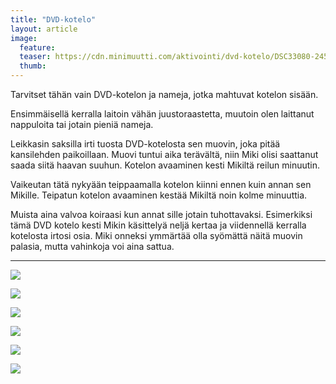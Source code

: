 ```yaml
---
title: "DVD-kotelo"
layout: article
image:
  feature:
  teaser: https://cdn.minimuutti.com/aktivointi/dvd-kotelo/DSC33080-245px.jpg
  thumb:
---
```


Tarvitset tähän vain DVD-kotelon ja nameja, jotka mahtuvat kotelon sisään.

Ensimmäisellä kerralla laitoin vähän juustoraastetta, muutoin olen laittanut nappuloita tai jotain pieniä nameja.

Leikkasin saksilla irti tuosta DVD-kotelosta sen muovin, joka pitää kansilehden paikoillaan. Muovi tuntui aika terävältä, niin Miki olisi saattanut saada siitä haavan suuhun. Kotelon avaaminen kesti Mikiltä reilun minuutin.

Vaikeutan tätä nykyään teippaamalla kotelon kiinni ennen kuin annan sen Mikille. Teipatun kotelon avaaminen kestää Mikiltä noin kolme minuuttia.

Muista aina valvoa koiraasi kun annat sille jotain tuhottavaksi. Esimerkiksi tämä DVD kotelo kesti Mikin käsittelyä neljä kertaa ja viidennellä kerralla kotelosta irtosi osia. Miki onneksi ymmärtää olla syömättä näitä muovin palasia, mutta vahinkoja voi aina sattua.

---

![](https://cdn.minimuutti.com/aktivointi/dvd-kotelo/DSC33045-800px.jpg)

![](https://cdn.minimuutti.com/aktivointi/dvd-kotelo/DSC33086-800px.jpg)

![](https://cdn.minimuutti.com/aktivointi/dvd-kotelo/DSC33080-800px.jpg)

![](https://cdn.minimuutti.com/aktivointi/dvd-kotelo/DSC40918-800px.jpg)

![](https://cdn.minimuutti.com/aktivointi/dvd-kotelo/DSC40941-800px.jpg)

![](https://cdn.minimuutti.com/aktivointi/dvd-kotelo/DSC41068-800px.jpg)
